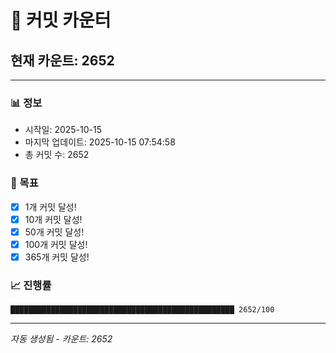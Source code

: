 # 🔢 커밋 카운터

## 현재 카운트: 2652

---

### 📊 정보
- 시작일: 2025-10-15
- 마지막 업데이트: 2025-10-15 07:54:58
- 총 커밋 수: 2652

### 🎯 목표
- [x] 1개 커밋 달성!
- [x] 10개 커밋 달성!
- [x] 50개 커밋 달성!
- [x] 100개 커밋 달성!
- [x] 365개 커밋 달성!

### 📈 진행률
```
██████████████████████████████████████████████████ 2652/100
```

---
*자동 생성됨 - 카운트: 2652*
